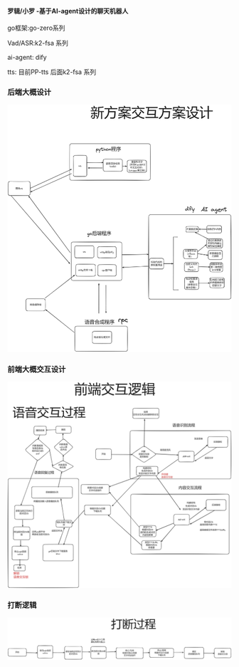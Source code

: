 #### 罗辑/小罗  -基于AI-agent设计的聊天机器人

go框架:go-zero系列

Vad/ASR:k2-fsa 系列

ai-agent: dify

tts:  目前PP-tts  后面k2-fsa 系列


### 后端大概设计
![img.png](img/first/backend_logic.jpg)


### 前端大概交互设计

![img.png](img/first/html_logic.jpg)


### 打断逻辑

![img.png](img/first/interrupt_logic.jpg)